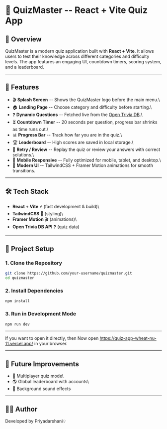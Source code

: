 # 🎯 QuizMaster -- React + Vite Quiz App

## 📖 Overview

QuizMaster is a modern quiz application built with **React + Vite**. It
allows users to test their knowledge across different categories and
difficulty levels. The app features an engaging UI, countdown timers,
scoring system, and a leaderboard.

------------------------------------------------------------------------

## 🚀 Features

-   🎬 **Splash Screen** -- Shows the QuizMaster logo before the main
    menu.\
-   🏠 **Landing Page** -- Choose category and difficulty before
    starting.\
-   ❓ **Dynamic Questions** -- Fetched live from the [Open Trivia
    DB](https://opentdb.com).\
-   ⏳ **Countdown Timer** -- 20 seconds per question, progress bar
    shrinks as time runs out.\
-   📊 **Progress Bar** -- Track how far you are in the quiz.\
-   🏆 **Leaderboard** -- High scores are saved in local storage.\
-   🔄 **Retry / Review** -- Replay the quiz or review your answers with
    correct solutions.\
-   📱 **Mobile Responsive** -- Fully optimized for mobile, tablet, and
    desktop.\
-   🎨 **Modern UI** -- TailwindCSS + Framer Motion animations for
    smooth transitions.

------------------------------------------------------------------------

## 🛠️ Tech Stack

-   **React + Vite** ⚡ (fast development & build)\
-   **TailwindCSS** 🎨 (styling)\
-   **Framer Motion** 🎬 (animations)\
-   **Open Trivia DB API** ❓ (quiz data)

------------------------------------------------------------------------

## 📂 Project Setup

### 1. Clone the Repository

``` bash
git clone https://github.com/your-username/quizmaster.git
cd quizmaster
```

### 2. Install Dependencies

``` bash
npm install
```

### 3. Run in Development Mode

``` bash
npm run dev
```

------------------------------------------------------------------------
If you want to open it directly, then
Now open https://quiz-app-wheat-nu-11.vercel.app/ in your browser.

------------------------------------------------------------------------


## 📌 Future Improvements

-   👥 Multiplayer quiz mode\
-   🌎 Global leaderboard with accounts\
-   🎵 Background sound effects

------------------------------------------------------------------------

## 🧑‍💻 Author

Developed by Priyadarshani💡

